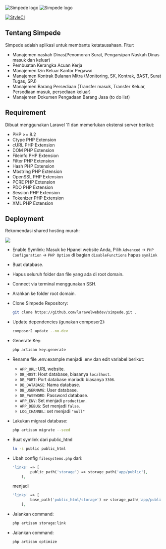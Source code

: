 ![Simpede logo](resources/logo-dark.svg#gh-dark-mode-only)
![Simpede logo](resources/logo-light.svg#gh-light-mode-only)

[![StyleCI](https://github.styleci.io/repos/840671846/shield?branch=main)](https://github.styleci.io/repos/840671846?branch=main)

## Tentang Simpede

Simpede adalah aplikasi untuk membantu ketatausahaan. Fitur:

- Manajemen naskah Dinas(Penomoran Surat, Pengarsipan Naskah Dinas masuk dan keluar)
- Pembuatan Kerangka Acuan Kerja
- Manajemen Izin Keluar Kantor Pegawai
- Manajemen Kontrak Bulanan Mitra (Monitoring, SK, Kontrak, BAST, Surat Tugas, SPJ)
- Manajemen Barang Persediaan (Transfer masuk, Transfer Keluar, Persediaan masuk, persediaan keluar)
- Manajemen Dokumen Pengadaan Barang Jasa (to do list)


## Requirement

Dibuat menggunakan Laravel 11 dan memerlukan ekstensi server berikut:
- PHP >= 8.2
- Ctype PHP Extension
- cURL PHP Extension
- DOM PHP Extension
- Fileinfo PHP Extension
- Filter PHP Extension
- Hash PHP Extension
- Mbstring PHP Extension
- OpenSSL PHP Extension
- PCRE PHP Extension
- PDO PHP Extension
- Session PHP Extension
- Tokenizer PHP Extension
- XML PHP Extension

## Deployment

Rekomendasi shared hosting murah: 
<p><a href="https://niagahoster.co.id?REFERRALCODE=NH8UMUMHSEQ5" target="_blank">
<img src="https://www.cuponation.co.id/images/fit-in/256x/images/n/niagahoster.png">
</a></p>

- Enable Symlink:
  Masuk ke Hpanel website Anda, Pilih `Advanced` -> `PHP Configuration` -> `PHP Option` di bagian `disableFunctions` hapus `symlink`
- Buat database.
- Hapus seluruh folder dan file yang ada di root domain.
- Connect via terminal menggunakan SSH.
- Arahkan ke folder root domain.
- Clone Simpede Repository: 
    ```bash
    git clone https://github.com/laravelwebdev/simpede.git .
    ```
- Update dependencies (gunakan composer2):
    ```bash
    composer2 update --no-dev
    ```
- Generate Key:
    ```bash
    php artisan key:generate
    ```
- Rename file .env.example menjadi .env dan edit variabel berikut:
    * `APP_URL`: URL website.
    * `DB_HOST`: Host database, biasanya `localhost`.
    * `DB_PORT`: Port database mariadb biasanya `3306`.
    * `DB_DATABASE`: Nama database.
    * `DB_USERNAME`: User database.
    * `DB_PASSWORD`: Password database.
    * `APP_ENV`: Set menjadi `production`.
    * `APP_DEBUG`: Set menjadi `false`.
    * `LOG_CHANNEL`: set menjadi `"null"`
- Lakukan migrasi database:
    ```bash
    php artisan migrate --seed
    ```
- Buat symlink dari public_html
    ```bash
    ln -s public public_html
    ```
-  Ubah config `filesystems.php` dari:

    ```php
    'links' => [
            public_path('storage') => storage_path('app/public'),
        ],
    ```
    menjadi
    ```php
    'links' => [
            base_path('public_html/storage') => storage_path('app/public'),
        ],
    ```
- Jalankan command:
    ```bash
    php artisan storage:link
    ```
- Jalankan command:
    ```bash
    php artisan optimize
    ```




